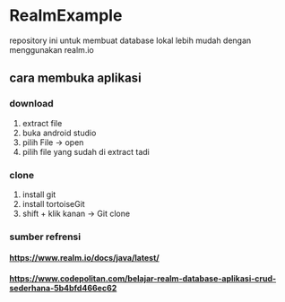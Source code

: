 # RealmExample

repository ini untuk membuat database lokal lebih mudah dengan menggunakan realm.io

## cara membuka aplikasi

### download
1. extract file
2. buka android studio
3. pilih File -> open
4. pilih file yang sudah di extract tadi

### clone
1. install git
2. install tortoiseGit
3. shift + klik kanan -> Git clone

### sumber refrensi
#### https://www.realm.io/docs/java/latest/
#### https://www.codepolitan.com/belajar-realm-database-aplikasi-crud-sederhana-5b4bfd466ec62
